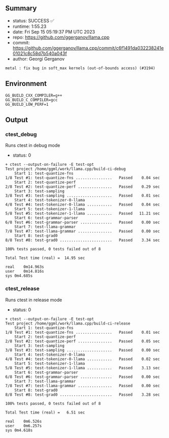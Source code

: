 ## Summary

- status:  SUCCESS ✅
- runtime: 1:55.23
- date:    Fri Sep 15 05:19:37 PM UTC 2023
- repo:    https://github.com/ggerganov/llama.cpp
- commit:  https://github.com/ggerganov/llama.cpp/commit/c6f1491da032238241e01021c8c58d7b540a043f
- author:  Georgi Gerganov
```
metal : fix bug in soft_max kernels (out-of-bounds access) (#3194)
```

## Environment

```
GG_BUILD_CXX_COMPILER=g++
GG_BUILD_C_COMPILER=gcc
GG_BUILD_LOW_PERF=1
```

## Output

### ctest_debug

Runs ctest in debug mode
- status: 0
```
+ ctest --output-on-failure -E test-opt
Test project /home/ggml/work/llama.cpp/build-ci-debug
    Start 1: test-quantize-fns
1/8 Test #1: test-quantize-fns ................   Passed    0.04 sec
    Start 2: test-quantize-perf
2/8 Test #2: test-quantize-perf ...............   Passed    0.29 sec
    Start 3: test-sampling
3/8 Test #3: test-sampling ....................   Passed    0.01 sec
    Start 4: test-tokenizer-0-llama
4/8 Test #4: test-tokenizer-0-llama ...........   Passed    0.04 sec
    Start 5: test-tokenizer-1-llama
5/8 Test #5: test-tokenizer-1-llama ...........   Passed   11.21 sec
    Start 6: test-grammar-parser
6/8 Test #6: test-grammar-parser ..............   Passed    0.00 sec
    Start 7: test-llama-grammar
7/8 Test #7: test-llama-grammar ...............   Passed    0.00 sec
    Start 8: test-grad0
8/8 Test #8: test-grad0 .......................   Passed    3.34 sec

100% tests passed, 0 tests failed out of 8

Total Test time (real) =  14.95 sec

real	0m14.963s
user	0m14.816s
sys	0m4.685s
```

### ctest_release

Runs ctest in release mode
- status: 0
```
+ ctest --output-on-failure -E test-opt
Test project /home/ggml/work/llama.cpp/build-ci-release
    Start 1: test-quantize-fns
1/8 Test #1: test-quantize-fns ................   Passed    0.01 sec
    Start 2: test-quantize-perf
2/8 Test #2: test-quantize-perf ...............   Passed    0.05 sec
    Start 3: test-sampling
3/8 Test #3: test-sampling ....................   Passed    0.00 sec
    Start 4: test-tokenizer-0-llama
4/8 Test #4: test-tokenizer-0-llama ...........   Passed    0.02 sec
    Start 5: test-tokenizer-1-llama
5/8 Test #5: test-tokenizer-1-llama ...........   Passed    3.13 sec
    Start 6: test-grammar-parser
6/8 Test #6: test-grammar-parser ..............   Passed    0.00 sec
    Start 7: test-llama-grammar
7/8 Test #7: test-llama-grammar ...............   Passed    0.00 sec
    Start 8: test-grad0
8/8 Test #8: test-grad0 .......................   Passed    3.28 sec

100% tests passed, 0 tests failed out of 8

Total Test time (real) =   6.51 sec

real	0m6.526s
user	0m6.257s
sys	0m4.618s
```
